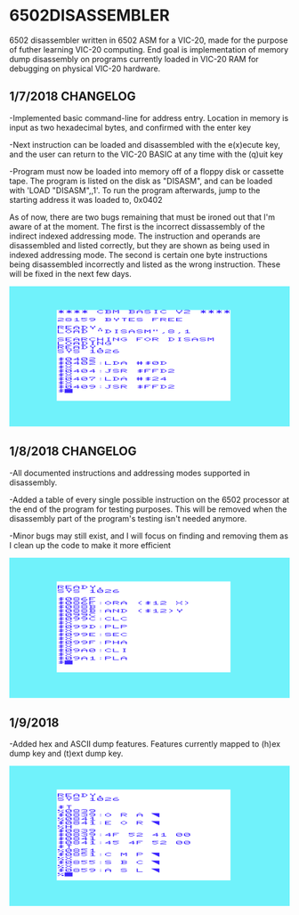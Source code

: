 # 6502DISASSEMBLER

6502 disassembler written in 6502 ASM for a VIC-20, made for the purpose of futher learning VIC-20 computing. End goal is implementation of memory dump disassembly on programs currently loaded in VIC-20 RAM for debugging on physical VIC-20 hardware.

## 1/7/2018 CHANGELOG

-Implemented basic command-line for address entry. Location in memory is input as two hexadecimal bytes, and confirmed with the enter key

-Next instruction can be loaded and disassembled with the e(x)ecute key, and the user can return to the VIC-20 BASIC at any time with the (q)uit key

-Program must now be loaded into memory off of a floppy disk or cassette tape. The program is listed on the disk as "DISASM", and can be loaded with 'LOAD "DISASM",<drive number>,1'. To run the program afterwards, jump to the starting address it was loaded to, 0x0402

As of now, there are two bugs remaining that must be ironed out that I'm aware of at the moment. The first is the incorrect dissassembly of the indirect indexed addressing mode. The instruction and operands are disassembled and listed correctly, but they are shown as being used in indexed addressing mode. The second is certain one byte instructions being disassembled incorrectly and listed as the wrong instruction. These will be fixed in the next few days. 

![Screenshot](images/6502disasm_start.png)

## 1/8/2018 CHANGELOG

-All documented instructions and addressing modes supported in disassembly.

-Added a table of every single possible instruction on the 6502 processor at the end of the program for testing purposes. This will be removed when the disassembly part of the program's testing isn't needed anymore.

-Minor bugs may still exist, and I will focus on finding and removing them as I clean up the code to make it more efficient

![Screenshot](images/6502disasm_addressing_modes.png)

## 1/9/2018

-Added hex and ASCII dump features. Features currently mapped to (h)ex dump key and (t)ext dump key. 

![Screenshot](images/6502disasm_hex_ascii_dump.png)
